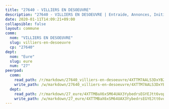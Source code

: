 ```yaml
---
title: "27640 - VILLIERS EN DESOEUVRE"
description: "27640 - VILLIERS EN DESOEUVRE | Entraide, Annonces, Initiatives"
date: 2020-01-11T14:09:21+09:00
collapsible: false
layout: commune
comm:
  nom: "VILLIERS EN DESOEUVRE"
  slug: villiers-en-desoeuvre
  cp: "27640"
dept:
  nom: "Eure"
  slug: eure
  num: "27"
peerpad:
  comm:
    read_path: /r/markdown/27640_villiers-en-desoeuvre/4XTTM7AALS3DxYB27HDvcWBcU7yKYbDKSBJswCnRbLK6sEYt1
    write_path: /w/markdown/27640_villiers-en-desoeuvre/4XTTM7AALS3DxYB27HDvcWBcU7yKYbDKSBJswCnRbLK6sEYt1-K3TgTrJA4rgpT2CuT6aqVWEie3jZ6uyn2zxh517bzoxvxPM89gw7dCkSgGwZWvnUsXbnqqmxTFoBG28YzZwepvCSbTqGUffxx9L3WEvNBixVm4LYXKckXHEQTKCEtTErhSdYyTPX
  dept:
    read_path: /r/markdown/27_eure/4XTTMBaX6xSM64UAX3YybedrsEGYEJtt6vopdQsPEFtGijgwg
    write_path: /w/markdown/27_eure/4XTTMBaX6xSM64UAX3YybedrsEGYEJtt6vopdQsPEFtGijgwg-K3TgUmjy61Gu7ZFzjoVmiacXP2Rc4pq6sxVCYUX3mFQZWQw9yCKsEoAMagtuW4jJTYhK96DsWW4cPmZLagvQNZ34BscGcu4btrtJibt18c1mpqofaWe6Q3RartDiuMTjY7NrsH4r
---
```


